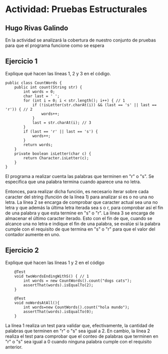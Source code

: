 # Actividad: Pruebas Estructurales

## Hugo Rivas Galindo

En la actividad se analizará la cobertura de nuestro conjunto de pruebas para que el programa funcione como se espera

## Ejercicio 1

Explique qué hacen las líneas 1, 2 y 3 en el código. 
```
public class CountWords {
    public int count(String str) {
        int words = 0;
        char last = ' ';
        for (int i = 0; i < str.length(); i++) { // 1
            if (!isLetter(str.charAt(i)) && (last == 's' || last == 'r')) { // 2
                words++;
            }
            last = str.charAt(i); // 3
        }
        if (last == 'r' || last == 's') {
            words++;
        }
        return words;
    }
    private boolean isLetter(char c) {
        return Character.isLetter(c);
    }
}
```
El programa a realizar cuenta las palabras que terminen en "r" o "s". Se especifica que una palabra termina cuando aparece una no letra.

Entonces, para realizar dicha función, es necesario iterar sobre cada caracter del string (función de la línea 1) para analizar si es o no una no letra.
La línea 2 se encarga de comprobar que caracter actual sea una no letra y que además la última letra iterada sea s o r, para comprobar así el fin de una palabra y que esta termine en "s" o "r". 
La línea 3 se encarga de almacenar el último caracter iterado. Esto con el fin de que, cuando se alcance una no letra e indique el fin de una palabra, se evalúe si la palabra cumple con el requisito de que termina en "s" o "r" para que el valor del contador aumente en uno. 

## Ejercicio 2

Explique qué hacen las líneas 1 y 2 en el código

```
    @Test
    void twoWordsEndingWithS() { // 1
        int words = new CountWords().count("dogs cats");
        assertThat(words).isEqualTo(2);
    }

    @Test
    void noWordsAtAll(){
        int words=new CountWords().count("hola mundo");
        assertThat(words).isEqualTo(0);
    }
```

La línea 1 realiza un test para validar que, efectivamente, la cantidad de palabras que terminen en "r" o "s" sea igual a 2. En cambio, la línea 2 realiza el test para comprobar que el conteo de palabras que terminen en "r" o "s" sea igual a 0 cuando ninguna palabra cumple con el requisito anterior.








